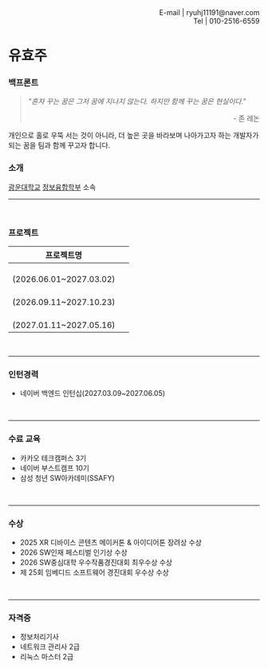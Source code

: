<div style="text-align: right">E-mail | ryuhj11191@naver.com<br>
Tel | 010-2516-6559
</div>

# 유효주

### 백프론트
> *"혼자 꾸는 꿈은 그저 꿈에 지나지 않는다. 하지만 함께 꾸는 꿈은 현실이다."*
><div style="text-align: right">- 존 레논<br>
 개인으로 홀로 우뚝 서는 것이 아니라, 더 높은 곳을 바라보며 나아가고자 하는 개발자가 되는 꿈을 팀과 함께 꾸고자 합니다.

### 소개
  [광운대학교](https://www.kw.ac.kr) [정보융합학부](https://ic.kw.ac.kr/main/main.php) 소속	
  
----

<br>

### 프로젝트
|프로젝트명      | &nbsp;
|:---:			|:----		|
|<br />(2026.06.01~2027.03.02)  |  |
|<br />(2026.09.11~2027.10.23)     | 			|
|<br />(2027.01.11~2027.05.16)     | 			|
<br>

---
### 인턴경력
- 네이버 백엔드 인턴십(2027.03.09~2027.06.05)  
<br>

---
### 수료 교육
- 카카오 테크캠퍼스 3기
- 네이버 부스트캠프 10기
- 삼성 청년 SW아카데미(SSAFY)   
<br>

---

### 수상
- 2025 XR 디바이스 콘텐츠 메이커톤 & 아이디어톤 장려상 수상
- 2026 SW인재 페스티벌 인기상 수상
- 2026 SW중심대학 우수작품경진대회 최우수상 수상
- 제 25회 임베디드 소프트웨어 경진대회 우수상 수상
<br>

---

### 자격증
- 정보처리기사
- 네트워크 관리사 2급
- 리눅스 마스터 2급
